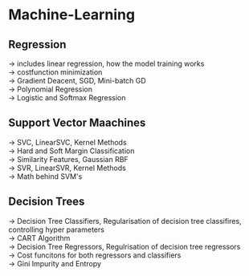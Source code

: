 # Machine-Learning
## Regression
-> includes linear regression, how the model training works <br>
-> costfunction minimization <br>
-> Gradient Deacent, SGD, Mini-batch GD <br>
-> Polynomial Regression <br>
-> Logistic and Softmax Regression <br>
## Support Vector Maachines
-> SVC, LinearSVC, Kernel Methods <br>
-> Hard and Soft Margin Classification <br>
-> Similarity Features, Gaussian RBF <br>
-> SVR, LinearSVR, Kernel Methods <br>
-> Math behind SVM's <br>
## Decision Trees
-> Decision Tree Classifiers, Regularisation of decision tree classifires, controlling hyper parameters <br>
-> CART Algorithm <br>
-> Decision Tree Regressors, Regulrisation of decision tree regressors <br>
-> Cost funcitons for both regressors and classifiers <br>
-> Gini Impurity and Entropy <br>

